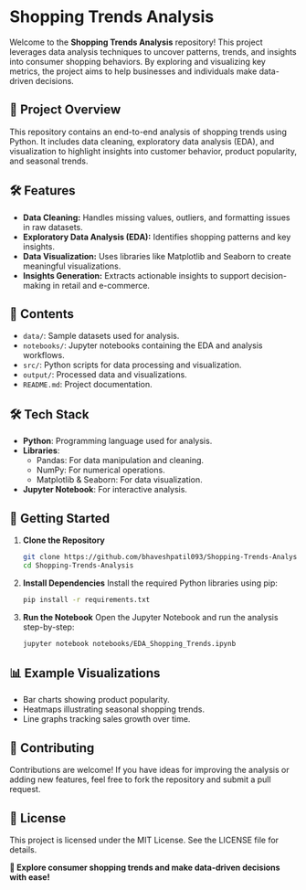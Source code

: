 # Shopping Trends Analysis

Welcome to the **Shopping Trends Analysis** repository! This project leverages data analysis techniques to uncover patterns, trends, and insights into consumer shopping behaviors. By exploring and visualizing key metrics, the project aims to help businesses and individuals make data-driven decisions.

## 📂 Project Overview

This repository contains an end-to-end analysis of shopping trends using Python. It includes data cleaning, exploratory data analysis (EDA), and visualization to highlight insights into customer behavior, product popularity, and seasonal trends.

## 🛠️ Features

- **Data Cleaning:** Handles missing values, outliers, and formatting issues in raw datasets.
- **Exploratory Data Analysis (EDA):** Identifies shopping patterns and key insights.
- **Data Visualization:** Uses libraries like Matplotlib and Seaborn to create meaningful visualizations.
- **Insights Generation:** Extracts actionable insights to support decision-making in retail and e-commerce.

## 📑 Contents

- `data/`: Sample datasets used for analysis.
- `notebooks/`: Jupyter notebooks containing the EDA and analysis workflows.
- `src/`: Python scripts for data processing and visualization.
- `output/`: Processed data and visualizations.
- `README.md`: Project documentation.

## 🛠️ Tech Stack

- **Python**: Programming language used for analysis.
- **Libraries**: 
  - Pandas: For data manipulation and cleaning.
  - NumPy: For numerical operations.
  - Matplotlib & Seaborn: For data visualization.
- **Jupyter Notebook**: For interactive analysis.

## 🚀 Getting Started

1. **Clone the Repository**  
   ```bash
   git clone https://github.com/bhaveshpatil093/Shopping-Trends-Analysis.git
   cd Shopping-Trends-Analysis

2. **Install Dependencies**
   Install the required Python libraries using pip:
   ```bash
   pip install -r requirements.txt

3. **Run the Notebook**
   Open the Jupyter Notebook and run the analysis step-by-step:
   ```bash
   jupyter notebook notebooks/EDA_Shopping_Trends.ipynb

## 📊 Example Visualizations
- Bar charts showing product popularity.
- Heatmaps illustrating seasonal shopping trends.
- Line graphs tracking sales growth over time.

## 🤝 Contributing
Contributions are welcome! If you have ideas for improving the analysis or adding new features, feel free to fork the repository and submit a pull request.

## 📝 License
This project is licensed under the MIT License. See the LICENSE file for details.

**🌟 Explore consumer shopping trends and make data-driven decisions with ease!**
   
